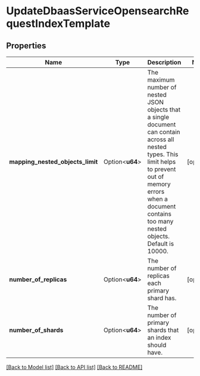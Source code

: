 # UpdateDbaasServiceOpensearchRequestIndexTemplate

## Properties

Name | Type | Description | Notes
------------ | ------------- | ------------- | -------------
**mapping_nested_objects_limit** | Option<**u64**> | The maximum number of nested JSON objects that a single document can contain across all nested types. This limit helps to prevent out of memory errors when a document contains too many nested objects. Default is 10000. | [optional]
**number_of_replicas** | Option<**u64**> | The number of replicas each primary shard has. | [optional]
**number_of_shards** | Option<**u64**> | The number of primary shards that an index should have. | [optional]

[[Back to Model list]](../README.md#documentation-for-models) [[Back to API list]](../README.md#documentation-for-api-endpoints) [[Back to README]](../README.md)



